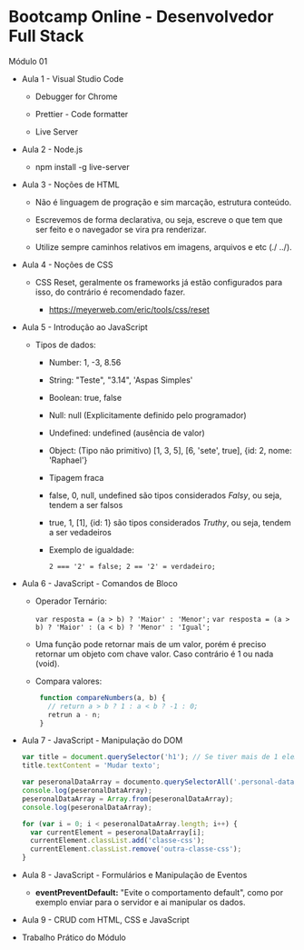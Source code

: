 # Bootcamp Online - Desenvolvedor Full Stack

Módulo 01

- Aula 1 - Visual Studio Code

  - Debugger for Chrome
  
  - Prettier - Code formatter

  - Live Server

- Aula 2 - Node.js

  - npm install -g live-server

- Aula 3 - Noções de HTML

  - Não é linguagem de progração e sim marcação, estrutura conteúdo.

  - Escrevemos de forma declarativa, ou seja, escreve o que tem que ser feito e o navegador se vira pra renderizar.

  - Utilize sempre caminhos relativos em imagens, arquivos e etc (./ ../).

- Aula 4 - Noções de CSS

  - CSS Reset, geralmente os frameworks já estão configurados para isso, do contrário é recomendado fazer.

    - <https://meyerweb.com/eric/tools/css/reset>

- Aula 5 - Introdução ao JavaScript

  - Tipos de dados:

    - Number: 1, -3, 8.56

    - String: "Teste", "3.14", 'Aspas Simples'

    - Boolean: true, false

    - Null: null (Explicitamente definido pelo programador)

    - Undefined: undefined (ausência de valor)

    - Object: (Tipo não primitivo) [1, 3, 5], [6, 'sete', true], {id: 2, nome: 'Raphael'}

    - Tipagem fraca

    - false, 0, null, undefined são tipos considerados *Falsy*, ou seja, tendem a ser falsos

    - true, 1, [1], {id: 1} são tipos considerados *Truthy*, ou seja, tendem a ser vedadeiros

    - Exemplo de igualdade:

      `2 === '2' = false; 2 == '2' = verdadeiro;`

- Aula 6 - JavaScript - Comandos de Bloco

  - Operador Ternário:

    `var resposta = (a > b) ? 'Maior' : 'Menor';`
    `var resposta = (a > b) ? 'Maior' : (a < b) ? 'Menor' : 'Igual';`

  - Uma função pode retornar mais de um valor, porém é preciso retornar um objeto com chave valor. Caso contrário é 1 ou nada (void).

  - Compara valores:

    ```javascript
     function compareNumbers(a, b) {
       // return a > b ? 1 : a < b ? -1 : 0;
       retrun a - n;
     }
    ```
  
- Aula 7 - JavaScript - Manipulação do DOM

  ```javascript
  var title = document.querySelector('h1'); // Se tiver mais de 1 elemento, só vai pegar 1
  title.textContent = 'Mudar texto';

  var peseronalDataArray = documento.querySelectorAll('.personal-data') // Pega todos os elementos que tem a classe;
  console.log(peseronalDataArray);
  peseronalDataArray = Array.from(peseronalDataArray);
  console.log(peseronalDataArray);

  for (var i = 0; i < peseronalDataArray.length; i++) {
    var currentElement = peseronalDataArray[i];
    currentElement.classList.add('classe-css');
    currentElement.classList.remove('outra-classe-css');
  }
  ```

- Aula 8 - JavaScript - Formulários e Manipulação de Eventos

  - **eventPreventDefault:** "Evite o comportamento default", como por exemplo enviar para o servidor e ai manipular os dados.

- Aula 9 - CRUD com HTML, CSS e JavaScript

- Trabalho Prático do Módulo
